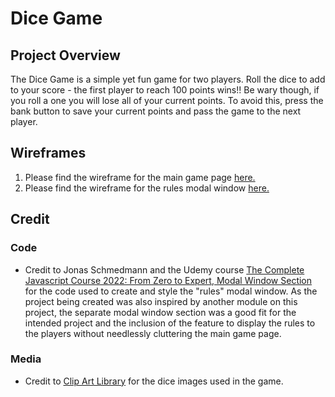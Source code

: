 # Dice Game

## Project Overview

The Dice Game is a simple yet fun game for two players. Roll the dice to add to your score - the first player to reach 100 points wins!! Be wary though, if you roll a one you will lose all of your current points. To avoid this, press the bank button to save your current points and pass the game to the next player.


## Wireframes

1. Please find the wireframe for the main game page [here.](assets/wireframes/desktop/main-page.png)
2. Please find the wireframe for the rules modal window [here.](assets/wireframes/desktop/rules-modal.png)

## Credit

### Code
- Credit to Jonas Schmedmann and the Udemy course [The Complete Javascript Course 2022: 
From Zero to Expert, Modal Window Section](https://www.udemy.com/course/the-complete-javascript-course/learn/lecture/22648433#questions) for the code used to create and style the "rules" modal window. As the project being created was also inspired by another module on this project, the separate modal window section was a good fit for the intended project and the inclusion of the feature to display the rules to the players without needlessly cluttering the main game page.

### Media

- Credit to [Clip Art Library](http://clipart-library.com/) for the dice images used in the game.
